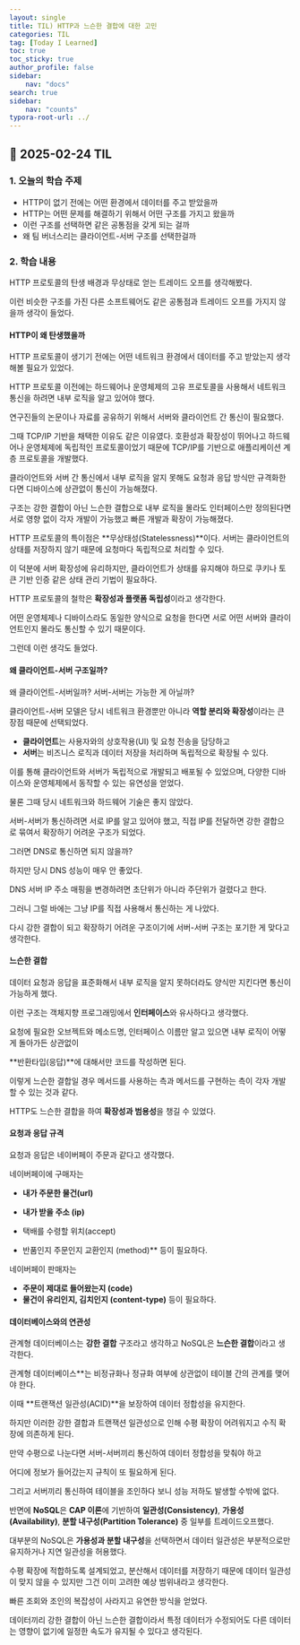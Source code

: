 ```yaml
---
layout: single
title: TIL) HTTP과 느슨한 결합에 대한 고민
categories: TIL
tag: [Today I Learned]
toc: true
toc_sticky: true
author_profile: false
sidebar:
    nav: "docs"
search: true
sidebar:
    nav: "counts"
typora-root-url: ../
---
```


## 📌 2025-02-24 TIL



### **1. 오늘의 학습 주제**

+ HTTP이 없기 전에는 어떤 환경에서 데이터를 주고 받았을까
+ HTTP는 어떤 문제를 해결하기 위해서 어떤 구조를 가지고 왔을까
+ 이런 구조를 선택하면 같은 공통점을 갖게 되는 걸까
+ 왜 팀 버너스리는 클라이언트-서버 구조를 선택한걸까

### **2. 학습 내용**

HTTP 프로토콜의 탄생 배경과 무상태로 얻는 트레이드 오프를 생각해봤다.

이런 비슷한 구조를 가진 다른 소프트웨어도 같은 공통점과 트레이드 오프를 가지지 않을까 생각이 들었다.

#### **HTTP이 왜 탄생했을까**



HTTP 프로토콜이 생기기 전에는 어떤 네트워크 환경에서 데이터를 주고 받았는지 생각해볼 필요가 있었다.

HTTP 프로토콜 이전에는 하드웨어나 운영체제의 고유 프로토콜을 사용해서 네트워크 통신을 하려면 내부 로직을 알고 있어야 했다.

연구진들의 논문이나 자료를 공유하기 위해서 서버와 클라이언트 간 통신이 필요했다.

그때 TCP/IP 기반을 채택한 이유도 같은 이유였다. 호환성과 확장성이 뛰어나고 하드웨어나 운영체제에 독립적인 프로토콜이었기 때문에 TCP/IP를 기반으로 애플리케이션 계층 프로토콜을 개발했다.

클라이언트와 서버 간 통신에서 내부 로직을 알지 못해도 요청과 응답 방식만 규격화한다면 디바이스에 상관없이 통신이 가능해졌다.

구조는 강한 결합이 아닌 느슨한 결합으로 내부 로직을 몰라도 인터페이스만 정의된다면 서로 영향 없이 각자 개발이 가능했고 빠른 개발과 확장이 가능해졌다.

HTTP 프로토콜의 특이점은 **무상태성(Statelessness)**이다. 서버는 클라이언트의 상태를 저장하지 않기 때문에 요청마다 독립적으로 처리할 수 있다.

이 덕분에 서버 확장성에 유리하지만, 클라이언트가 상태를 유지해야 하므로 쿠키나 토큰 기반 인증 같은 상태 관리 기법이 필요하다.

HTTP 프로토콜의 철학은 **확장성과 플랫폼 독립성**이라고 생각한다.

어떤 운영체제나 디바이스라도 동일한 양식으로 요청을 한다면 서로 어떤 서버와 클라이언트인지 몰라도 통신할 수 있기 때문이다.

그런데 이런 생각도 들었다.

#### **왜 클라이언트-서버 구조일까?**



왜 클라이언트-서버일까? 서버-서버는 가능한 게 아닐까?

클라이언트-서버 모델은 당시 네트워크 환경뿐만 아니라 **역할 분리와 확장성**이라는 큰 장점 때문에 선택되었다.

+ **클라이언트**는 사용자와의 상호작용(UI) 및 요청 전송을 담당하고
+ **서버**는 비즈니스 로직과 데이터 저장을 처리하며 독립적으로 확장될 수 있다.

이를 통해 클라이언트와 서버가 독립적으로 개발되고 배포될 수 있었으며, 다양한 디바이스와 운영체제에서 동작할 수 있는 유연성을 얻었다.

물론 그때 당시 네트워크와 하드웨어 기술은 좋지 않았다.

서버-서버가 통신하려면 서로 IP를 알고 있어야 했고, 직접 IP를 전달하면 강한 결합으로 묶여서 확장하기 어려운 구조가 되었다.

그러면 DNS로 통신하면 되지 않을까?

하지만 당시 DNS 성능이 매우 안 좋았다.

DNS 서버 IP 주소 매핑을 변경하려면 초단위가 아니라 주단위가 걸렸다고 한다.

그러니 그럴 바에는 그냥 IP를 직접 사용해서 통신하는 게 나았다.

다시 강한 결합이 되고 확장하기 어려운 구조이기에 서버-서버 구조는 포기한 게 맞다고 생각한다.

#### **느슨한 결합**



데이터 요청과 응답을 표준화해서 내부 로직을 알지 못하더라도 양식만 지킨다면 통신이 가능하게 했다.

이런 구조는 객체지향 프로그래밍에서 **인터페이스**와 유사하다고 생각했다.

요청에 필요한 오브젝트와 메소드명, 인터페이스 이름만 알고 있으면 내부 로직이 어떻게 돌아가든 상관없이

**반환타입(응답)**에 대해서만 코드를 작성하면 된다.

이렇게 느슨한 결합일 경우 메서드를 사용하는 측과 메서드를 구현하는 측이 각자 개발할 수 있는 것과 같다.

HTTP도 느슨한 결합을 하여 **확장성과 범용성**을 챙길 수 있었다.

#### **요청과 응답 규격**



요청과 응답은 네이버페이 주문과 같다고 생각했다.

네이버페이에 구매자는

+ **내가 주문한 물건(url)**

+ **내가 받을 주소 (ip)**

+ 택배를 수령할 위치(accept)

+  반품인지 주문인지 교환인지 (method)** 등이 필요하다.

네이버페이 판매자는

+ **주문이 제대로 들어왔는지 (code)**
+ **물건이 유리인지, 김치인지 (content-type)** 등이 필요하다.



#### **데이터베이스와의 연관성**



관계형 데이터베이스는 **강한 결합** 구조라고 생각하고 NoSQL은 **느슨한 결합**이라고 생각한다.

관계형 데이터베이스**는 비정규화나 정규화 여부에 상관없이 테이블 간의 관계를 맺어야 한다.

이때 **트랜잭션 일관성(ACID)**을 보장하여 데이터 정합성을 유지한다.

하지만 이러한 강한 결합과 트랜잭션 일관성으로 인해 수평 확장이 어려워지고 수직 확장에 의존하게 된다.



만약 수평으로 나눈다면 서버-서버끼리 통신하여 데이터 정합성을 맞춰야 하고

어디에 정보가 들어갔는지 규칙이 또 필요하게 된다.

그리고 서버끼리 통신하여 테이블을 조인하다 보니 성능 저하도 발생할 수밖에 없다.



반면에 **NoSQL**은 **CAP 이론**에 기반하여 **일관성(Consistency)**, **가용성(Availability)**, **분할 내구성(Partition Tolerance)** 중 일부를 트레이드오프했다.

대부분의 NoSQL은 **가용성과 분할 내구성**을 선택하면서 데이터 일관성은 부분적으로만 유지하거나 지연 일관성을 허용했다.

수평 확장에 적합하도록 설계되었고, 분산해서 데이터를 저장하기 때문에 데이터 일관성이 맞지 않을 수 있지만 그건 이미 고려한 예상 범위내라고 생각한다.

빠른 조회와 조인의 복잡성이 사라지고 유연한 방식을 얻었다.

데이터끼리 강한 결합이 아닌 느슨한 결합이라서 특정 데이터가 수정되어도 다른 데이터는 영향이 없기에 일정한 속도가 유지될 수 있다고 생각된다.
